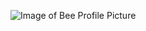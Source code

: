 ![Image of Bee Profile Picture](https://www.google.com/url?sa=i&url=https%3A%2F%2Fwww.123rf.com%2Fphoto_143211929_stock-vector-cute-bee-customer-service-operator-with-bubble-talk-cute-bee-wearing-headset-using-computer-laptop-f.html&psig=AOvVaw1D4xuaRwJnbyw5Q3pbb7tE&ust=1593555711430000&source=images&cd=vfe&ved=0CAIQjRxqFwoTCMiCj-WHqOoCFQAAAAAdAAAAABAD)
